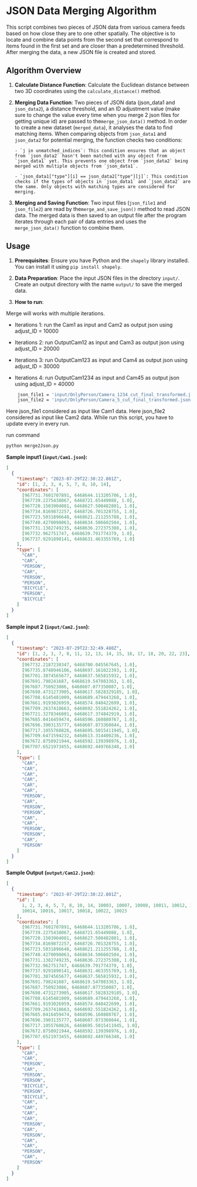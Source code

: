 # JSON Data Merging Algorithm

This script combines two pieces of JSON data from various camera feeds based on how close they are to one other spatially. The objective is to locate and combine data points from the second set that correspond to items found in the first set and are closer than a predetermined threshold. After merging the data, a new JSON file is created and stored.

## Algorithm Overview

1.  **Calculate Distance Function**: Calculate the Euclidean distance between two 3D coordinates using the `calculate_distance()` method.

2.  **Merging Data Function**: Two pieces of JSON data (json_data1 and `json_data2`), a distance threshold, and an ID adjustment value (make sure to change the value every time when you merge 2 json files for getting unique id) are passed to the`merge_json_data()` method. In order to create a new dataset (`merged_data`), it analyses the data to find matching items.
    When comparing objects from `json_data1` and `json_data2` for potential merging, the function checks two conditions:

        - `j in unmatched_indices`: This condition ensures that an object from `json_data2` hasn't been matched with any object from `json_data1` yet. This prevents one object from `json_data2` being merged with multiple objects from `json_data1`.

        - `json_data1["type"][i] == json_data2["type"][j]`: This condition checks if the types of objects in `json_data1` and `json_data2` are the same. Only objects with matching types are considered for merging.

3.  **Merging and Saving Function**: Two input files (`json_file1` and `json_file2`) are read by the`merge_and_save_json()` method to read JSON data. The merged data is then saved to an output file after the program iterates through each pair of data entries and uses the `merge_json_data()` function to combine them.

## Usage

1. **Prerequisites**: Ensure you have Python and the `shapely` library installed. You can install it using `pip install shapely`.

2. **Data Preparation**: Place the input JSON files in the directory `input/`. Create an output directory with the name `output/` to save the merged data.

2. **How to run**:

Merge will works with multiple iterations.

- Iterations 1: run the Cam1 as input and Cam2 as output json using adjust_ID = 10000
- Iterations 2: run OutputCam12 as input and Cam3 as output json using adjust_ID = 20000
- Iterations 3: run OutputCam123 as input and Cam4 as output json using adjust_ID = 30000
- Iterations 4: run OutputCam1234 as input and Cam45 as output json using adjust_ID = 40000

   ```bash
    json_file1 = 'input/OnlyPerson/Camera_1234_cut_final_transformed.json'
    json_file2 = 'input/OnlyPerson/Camera_5_cut_final_transformed.json'
   ```

Here json_file1 considered as input like Cam1 data.
Here json_file2 considered as input like Cam2 data.
While run this script, you have to update every in every run. 

run command 

   ```bash
   python merge2Json.py
   ```


   **Sample input1 (`input/Cam1.json`):**

```json
[
  {
    "timestamp": "2023-07-29T22:30:22.801Z",
    "id": [1, 2, 3, 4, 5, 7, 8, 10, 14],
    "coordinates": [
      [967731.7601707891, 6468644.113205706, 1.0],
      [967739.2275438067, 6468721.65449088, 1.0],
      [967720.1503904081, 6468627.500482801, 1.0],
      [967734.8169872257, 6468726.701328755, 1.0],
      [967723.5031896648, 6468621.211255788, 1.0],
      [967740.4270098063, 6468634.506602504, 1.0],
      [967731.1382749235, 6468636.272375308, 1.0],
      [967732.962751747, 6468639.791774379, 1.0],
      [967737.9291890141, 6468631.463355769, 1.0]
    ],
    "type": [
      "CAR",
      "CAR",
      "PERSON",
      "CAR",
      "PERSON",
      "PERSON",
      "BICYCLE",
      "PERSON",
      "BICYCLE"
    ]
  }
]
```

**Sample input 2 (`input/Cam2.json`):**

```json
[
  {
    "timestamp": "2023-07-29T22:32:49.480Z",
    "id": [1, 2, 3, 7, 8, 11, 12, 13, 14, 15, 16, 17, 18, 20, 22, 23],
    "coordinates": [
      [967732.2187230347, 6468700.045567645, 1.0],
      [967735.8748946106, 6468697.161022393, 1.0],
      [967701.3874565677, 6468637.565815932, 1.0],
      [967691.798241687, 6468619.547083363, 1.0],
      [967687.750923086, 6468607.077350087, 1.0],
      [967698.4731273905, 6468617.5828329185, 1.0],
      [967708.6145481009, 6468689.479443268, 1.0],
      [967661.9193026959, 6468574.040422699, 1.0],
      [967709.2637418663, 6468692.551824262, 1.0],
      [967721.3278346001, 6468617.374842919, 1.0],
      [967685.0416459474, 6468596.160880767, 1.0],
      [967696.3903135777, 6468607.873360844, 1.0],
      [967717.1055760826, 6468695.5015411945, 1.0],
      [967709.6471594232, 6468613.314400236, 1.0],
      [967672.8750921944, 6468592.139398976, 1.0],
      [967707.6521973455, 6468692.449766348, 1.0]
    ],
    "type": [
      "CAR",
      "CAR",
      "CAR",
      "CAR",
      "CAR",
      "CAR",
      "PERSON",
      "CAR",
      "PERSON",
      "PERSON",
      "CAR",
      "CAR",
      "PERSON",
      "PERSON",
      "CAR",
      "PERSON"
    ]
  }
]
```

**Sample Output (`output/Cam12.json`):**

```json
[
  {
    "timestamp": "2023-07-29T22:30:22.801Z",
    "id": [
      1, 2, 3, 4, 5, 7, 8, 10, 14, 10003, 10007, 10008, 10011, 10012, 10013,
      10014, 10016, 10017, 10018, 10022, 10023
    ],
    "coordinates": [
      [967731.7601707891, 6468644.113205706, 1.0],
      [967739.2275438067, 6468721.65449088, 1.0],
      [967720.1503904081, 6468627.500482801, 1.0],
      [967734.8169872257, 6468726.701328755, 1.0],
      [967723.5031896648, 6468621.211255788, 1.0],
      [967740.4270098063, 6468634.506602504, 1.0],
      [967731.1382749235, 6468636.272375308, 1.0],
      [967732.962751747, 6468639.791774379, 1.0],
      [967737.9291890141, 6468631.463355769, 1.0],
      [967701.3874565677, 6468637.565815932, 1.0],
      [967691.798241687, 6468619.547083363, 1.0],
      [967687.750923086, 6468607.077350087, 1.0],
      [967698.4731273905, 6468617.5828329185, 1.0],
      [967708.6145481009, 6468689.479443268, 1.0],
      [967661.9193026959, 6468574.040422699, 1.0],
      [967709.2637418663, 6468692.551824262, 1.0],
      [967685.0416459474, 6468596.160880767, 1.0],
      [967696.3903135777, 6468607.873360844, 1.0],
      [967717.1055760826, 6468695.5015411945, 1.0],
      [967672.8750921944, 6468592.139398976, 1.0],
      [967707.6521973455, 6468692.449766348, 1.0]
    ],
    "type": [
      "CAR",
      "CAR",
      "PERSON",
      "CAR",
      "PERSON",
      "PERSON",
      "BICYCLE",
      "PERSON",
      "BICYCLE",
      "CAR",
      "CAR",
      "CAR",
      "CAR",
      "PERSON",
      "CAR",
      "PERSON",
      "CAR",
      "CAR",
      "PERSON",
      "CAR",
      "PERSON"
    ]
  }
]
```


 
